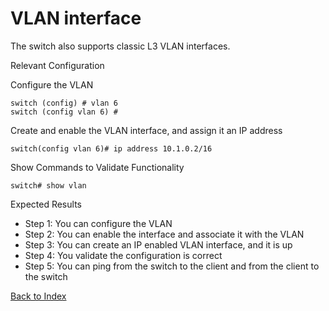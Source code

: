# VLAN interface 

The switch also supports classic L3 VLAN interfaces. 

Relevant Configuration 

Configure the VLAN 

```
switch (config) # vlan 6
switch (config vlan 6) #
```

Create and enable the VLAN interface, and assign it an IP address 

```
switch(config vlan 6)# ip address 10.1.0.2/16 
```

Show Commands to Validate Functionality 

```
switch# show vlan
```

Expected Results 

* Step 1: You can configure the VLAN
* Step 2: You can enable the interface and associate it with the VLAN
* Step 3: You can create an IP enabled VLAN interface, and it is up
* Step 4: You validate the configuration is correct
* Step 5: You can ping from the switch to the client and from the client to the switch  

[Back to Index](../index.md)